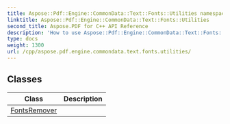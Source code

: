 ```yaml
---
title: Aspose::Pdf::Engine::CommonData::Text::Fonts::Utilities namespace
linktitle: Aspose::Pdf::Engine::CommonData::Text::Fonts::Utilities
second_title: Aspose.PDF for C++ API Reference
description: 'How to use Aspose::Pdf::Engine::CommonData::Text::Fonts::Utilities namespace in C++.'
type: docs
weight: 1300
url: /cpp/aspose.pdf.engine.commondata.text.fonts.utilities/
---
```




## Classes

| Class | Description |
| --- | --- |
| [FontsRemover](./fontsremover/) |  |
